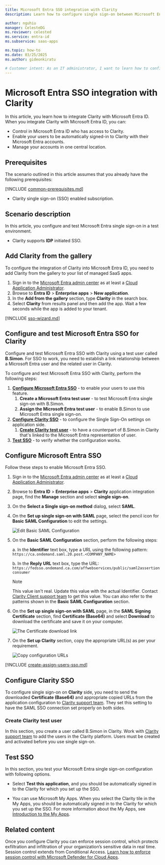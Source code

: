 ```yaml
---
title: Microsoft Entra SSO integration with Clarity
description: Learn how to configure single sign-on between Microsoft Entra ID and Clarity.

author: nguhiu
manager: CelesteDG
ms.reviewer: celested
ms.service: entra-id
ms.subservice: saas-apps

ms.topic: how-to
ms.date: 03/25/2025
ms.author: gideonkiratu

# Customer intent: As an IT administrator, I want to learn how to configure single sign-on between Microsoft Entra ID and Clarity so that I can control who has access to Clarity, enable automatic sign-in with Microsoft Entra accounts, and manage my accounts in one central location.
---
```

# Microsoft Entra SSO integration with Clarity

In this article,  you learn how to integrate Clarity with Microsoft Entra ID. When you integrate Clarity with Microsoft Entra ID, you can:

* Control in Microsoft Entra ID who has access to Clarity.
* Enable your users to be automatically signed-in to Clarity with their Microsoft Entra accounts.
* Manage your accounts in one central location.

## Prerequisites

The scenario outlined in this article assumes that you already have the following prerequisites:

[!INCLUDE [common-prerequisites.md](~/identity/saas-apps/includes/common-prerequisites.md)]
* Clarity single sign-on (SSO) enabled subscription.

## Scenario description

In this article,  you configure and test Microsoft Entra single sign-on in a test environment.

* Clarity supports **IDP** initiated SSO.

## Add Clarity from the gallery

To configure the integration of Clarity into Microsoft Entra ID, you need to add Clarity from the gallery to your list of managed SaaS apps.

1. Sign in to the [Microsoft Entra admin center](https://entra.microsoft.com) as at least a [Cloud Application Administrator](~/identity/role-based-access-control/permissions-reference.md#cloud-application-administrator).
1. Browse to **Entra ID** > **Enterprise apps** > **New application**.
1. In the **Add from the gallery** section, type **Clarity** in the search box.
1. Select **Clarity** from results panel and then add the app. Wait a few seconds while the app is added to your tenant.

 [!INCLUDE [sso-wizard.md](~/identity/saas-apps/includes/sso-wizard.md)]

<a name='configure-and-test-azure-ad-sso-for-clarity'></a>

## Configure and test Microsoft Entra SSO for Clarity

Configure and test Microsoft Entra SSO with Clarity using a test user called **B.Simon**. For SSO to work, you need to establish a link relationship between a Microsoft Entra user and the related user in Clarity.

To configure and test Microsoft Entra SSO with Clarity, perform the following steps:

1. **[Configure Microsoft Entra SSO](#configure-azure-ad-sso)** - to enable your users to use this feature.
    1. **Create a Microsoft Entra test user** - to test Microsoft Entra single sign-on with B.Simon.
    1. **Assign the Microsoft Entra test user** - to enable B.Simon to use Microsoft Entra single sign-on.
2. **[Configure Clarity SSO](#configure-clarity-sso)** - to configure the Single Sign-On settings on application side.
    1. **[Create Clarity test user](#create-clarity-test-user)** - to have a counterpart of B.Simon in Clarity that's linked to the Microsoft Entra representation of user.
6. **[Test SSO](#test-sso)** - to verify whether the configuration works.

<a name='configure-azure-ad-sso'></a>

## Configure Microsoft Entra SSO

Follow these steps to enable Microsoft Entra SSO.

1. Sign in to the [Microsoft Entra admin center](https://entra.microsoft.com) as at least a [Cloud Application Administrator](~/identity/role-based-access-control/permissions-reference.md#cloud-application-administrator).
1. Browse to **Entra ID** > **Enterprise apps** > **Clarity** application integration page,  find the **Manage** section and select **single sign-on**.
2. On the **Select a Single sign-on method** dialog, select **SAML**.
3.  On the **Set up single sign-on with SAML** page, select the pencil icon for **Basic SAML Configuration** to edit the settings.

	![Edit Basic SAML Configuration](common/edit-urls.png)

1. On the **Basic SAML Configuration** section, perform the following steps:

    a. In the **Identifier** text box, type a URL using the following pattern:
    `https://ca.ondemand.saml.20.post.<COMPANY_NAME>`

    b. In the **Reply URL** text box, type the URL:
    `https://fedsso.ondemand.ca.com/affwebservices/public/saml2assertionconsumer`

	> [!NOTE]
	> This value isn't real. Update this value with the actual Identifier. Contact [Clarity Client support team](mailto:technical.support@broadcom.com) to get this value. You can also refer to the patterns shown in the **Basic SAML Configuration** section.

5. On the **Set up single sign-on with SAML** page, in the **SAML Signing Certificate** section,  find **Certificate (Base64)** and select **Download** to download the certificate and save it on your computer.

	![The Certificate download link](common/certificatebase64.png)

1. On the **Set up Clarity** section, copy the appropriate URL(s) as per your requirement.

	![Copy configuration URLs](common/copy-configuration-urls.png)

<a name='create-an-azure-ad-test-user'></a>

[!INCLUDE [create-assign-users-sso.md](~/identity/saas-apps/includes/create-assign-users-sso.md)]

## Configure Clarity SSO

To configure single sign-on on **Clarity** side, you need to send the downloaded **Certificate (Base64)** and appropriate copied URLs from the application configuration to [Clarity support team](mailto:technical.support@broadcom.com). They set this setting to have the SAML SSO connection set properly on both sides.

### Create Clarity test user

In this section, you create a user called B.Simon in Clarity. Work with [Clarity support team](mailto:technical.support@broadcom.com) to add the users in the Clarity platform. Users must be created and activated before you use single sign-on.

## Test SSO

In this section, you test your Microsoft Entra single sign-on configuration with following options.

* Select **Test this application**, and you should be automatically signed in to the Clarity for which you set up the SSO.

* You can use Microsoft My Apps. When you select the Clarity tile in the My Apps, you should be automatically signed in to the Clarity for which you set up the SSO. For more information about the My Apps, see [Introduction to the My Apps](https://support.microsoft.com/account-billing/sign-in-and-start-apps-from-the-my-apps-portal-2f3b1bae-0e5a-4a86-a33e-876fbd2a4510).

## Related content

Once you configure Clarity you can enforce session control, which protects exfiltration and infiltration of your organization’s sensitive data in real time. Session control extends from Conditional Access. [Learn how to enforce session control with Microsoft Defender for Cloud Apps](/cloud-app-security/proxy-deployment-aad).
